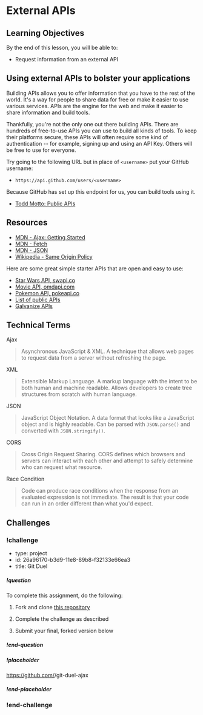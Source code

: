# External APIs

## Learning Objectives

By the end of this lesson, you will be able to:

* Request information from an external API

## Using external APIs to bolster your applications

Building APIs allows you to offer information that you have to the rest of the world. It's a way for people to share data for free or make it easier to use various services. APIs are the engine for the web and make it easier to share information and build tools.

Thankfully, you're not the only one out there building APIs. There are hundreds of free-to-use APIs you can use to build all kinds of tools. To keep their platforms secure, these APIs will often require some kind of authentication -- for example, signing up and using an API Key. Others will be free to use for everyone.

Try going to the following URL but in place of `<username>` put your GitHub username:

* `https://api.github.com/users/<username>`

Because GitHub has set up this endpoint for us, you can build tools using it.

* [Todd Motto: Public APIs](https://github.com/toddmotto/public-apis)

## Resources

- [MDN - Ajax: Getting Started](https://developer.mozilla.org/en-US/docs/AJAX/Getting_Started)
- [MDN - Fetch](https://developer.mozilla.org/en-US/docs/Web/API/Fetch_API)
- [MDN - JSON](https://developer.mozilla.org/en-US/docs/Glossary/JSON)
- [Wikipedia - Same Origin Policy](http://en.wikipedia.org/wiki/Same-origin_policy)

Here are some great simple starter APIs that are open and easy to use:

- [Star Wars API, swapi.co](https://swapi.co/)
- [Movie API, omdapi.com](http://www.omdbapi.com/)
- [Pokemon API, pokeapi.co](https://pokeapi.co)
- [List of public APIs](https://github.com/toddmotto/public-apis)
- [Galvanize APIs](https://github.com/Galvanize-IT/galvanize-apis)

## Technical Terms

Ajax
> Asynchronous JavaScript & XML. A technique that allows web pages to request data from a server without refreshing the page.

XML
> Extensible Markup Language. A markup language with the intent to be both human and machine readable. Allows developers to create tree structures from scratch with human language.

JSON
> JavaScript Object Notation. A data format that looks like a JavaScript object and is highly readable. Can be parsed with `JSON.parse()` and converted with `JSON.stringify()`.

CORS
> Cross Origin Request Sharing. CORS defines which browsers and servers can interact with each other and attempt to safely determine who can request what resource.

Race Condition
> Code can produce race conditions when the response from an evaluated expression is not immediate. The result is that your code can run in an order different than what you'd expect.


## Challenges

<!-- Question -->

### !challenge

* type: project
* id: 26a96170-b3d9-11e8-89b8-f32133e66ea3
* title: Git Duel

##### !question

To complete this assignment, do the following:

1. Fork and clone [this repository](https://github.com/gSchool/git-duel-ajax)

1. Complete the challenge as described

1. Submit your final, forked version below

##### !end-question

##### !placeholder

https://github.com/<github-username>/git-duel-ajax

##### !end-placeholder

### !end-challenge
